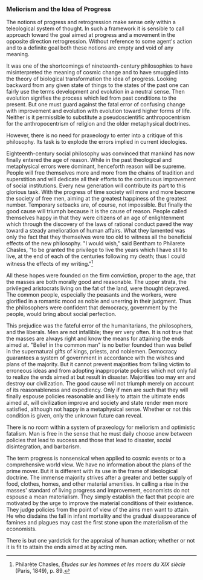 ### Meliorism and the Idea of Progress

The notions of progress and retrogression make sense only within a teleological system of thought. In such a framework it is sensible to call approach toward the goal aimed at progress and a movement in the opposite direction retrogression. Without reference to some agent's action and to a definite goal both these notions are empty and void of any meaning.

It was one of the shortcomings of nineteenth-century philosophies to have misinterpreted the meaning of cosmic change and to have smuggled into the theory of biological transformation the idea of progress. Looking backward from any given state of things to the states of the past one can fairly use the terms development and evolution in a neutral sense. Then evolution signifies the process which led from past conditions to the present. But one must guard against the fatal error of confusing change with improvement and evolution with evolution toward higher forms of life. Neither is it permissible to substitute a pseudoscientific anthropocentrism for the anthropocentrism of religion and the older metaphysical doctrines.

However, there is no need for praxeology to enter into a critique of this philosophy. Its task is to explode the errors implied in current ideologies.

Eighteenth-century social philosophy was convinced that mankind has now finally entered the age of reason. While in the past theological and metaphysical errors were dominant, henceforth reason will be supreme. People will free themselves more and more from the chains of tradition and superstition and will dedicate all their efforts to the continuous improvement of social institutions. Every new generation will contribute its part to this glorious task. With the progress of time society will more and more become the society of free men, aiming at the greatest happiness of the greatest number. Temporary setbacks are, of course, not impossible. But finally the good cause will triumph because it is the cause of reason. People called themselves happy in that they were citizens of an age of enlightenment which through the discovery of the laws of rational conduct paved the way toward a steady amelioration of human affairs. What they lamented was only the fact that they themselves were too old to witness all the beneficial effects of the new philosophy. "I would wish," said Bentham to Philarete Chasles, "to be granted the privilege to live the years which I have still to live, at the end of each of the centuries following my death; thus I could witness the effects of my writing."[^7]

[^7]: Philarète Chasles, *Études sur les hommes et les moers du XIX siècle* (Paris, 1849), p. 89.

All these hopes were founded on the firm conviction, proper to the age, that the masses are both morally good and reasonable. The upper strata, the privileged aristocrats living on the fat of the land, were thought depraved. The common people, especially the peasants and the workers, were glorified in a romantic mood as noble and unerring in their judgment. Thus the philosophers were confident that democracy, government by the people, would bring about social perfection.

This prejudice was the fateful error of the humanitarians, the philosophers, and the liberals. Men are not infallible; they err very often. It is not true that the masses are always right and know the means for attaining the ends aimed at. "Belief in the common man" is no better founded than was belief in the supernatural gifts of kings, priests, and noblemen. Democracy guarantees a system of government in accordance with the wishes and plans of the majority. But it cannot prevent majorities from falling victim to erroneous ideas and from adopting inappropriate policies which not only fail to realize the ends aimed at but result in disaster. Majorities too may err and destroy our civilization. The good cause will not triumph merely on account of its reasonableness and expediency. Only if men are such that they will finally espouse policies reasonable and likely to attain the ultimate ends aimed at, will civilization improve and society and state render men more satisfied, although not happy in a metaphysical sense. Whether or not this condition is given, only the unknown future can reveal.

There is no room within a system of praxeology for meliorism and optimistic fatalism. Man is free in the sense that he must daily choose anew between policies that lead to success and those that lead to disaster, social disintegration, and barbarism.

The term progress is nonsensical when applied to cosmic events or to a comprehensive world view. We have no information about the plans of the prime mover. But it is different with its use in the frame of ideological doctrine. The immense majority strives after a greater and better supply of food, clothes, homes, and other material amenities. In calling a rise in the masses' standard of living progress and improvement, economists do not espouse a mean materialism. They simply establish the fact that people are motivated by the urge to improve the material conditions of their existence. They judge policies from the point of view of the aims men want to attain. He who disdains the fall in infant mortality and the gradual disappearance of famines and plagues may cast the first stone upon the materialism of the economists.

There is but one yardstick for the appraisal of human action; whether or not it is fit to attain the ends aimed at by acting men.

